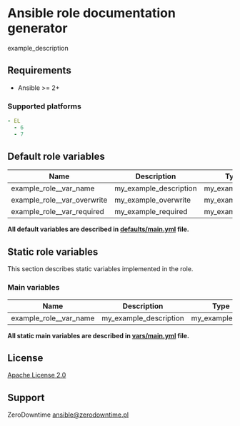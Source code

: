 # Ansible role documentation generator

example_description

## Requirements

- Ansible >= 2+

### Supported platforms

```yml
- EL
  - 6
  - 7
```

## Default role variables

| Name | Description | Type | Default |
| -----| ----------- | :--: | :-----: |
| example_role__var_name | my_example_description | my_example_type | `example` |
| example_role__var_overwrite | my_example_overwrite | my_example_type | `example_overwrite` |
| example_role__var_required | my_example_required | my_example_type | required |

**All default variables are described in [defaults/main.yml](defaults/main.yml) file.**

## Static role variables

This section describes static variables implemented in the role.

### Main variables

| Name | Description | Type | Default |
| -----| ----------- | :--: | :-----: |
| example_role__var_name | my_example_description | my_example_type | `example` |

**All static main variables are described in [vars/main.yml](vars/main.yml) file.**

## License

[Apache License 2.0](LICENSE)

## Support

ZeroDowntime <ansible@zerodowntime.pl>